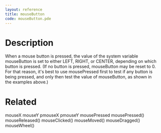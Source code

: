 ```yaml
---
layout: reference
title: mouseButton
code: mouseButton.pde
---
```


# Description

When a mouse button is pressed, the value of the system variable mouseButton is set to either LEFT, RIGHT, or CENTER, depending on which button is pressed. (If no button is pressed, mouseButton may be reset to 0. For that reason, it's best to use mousePressed first to test if any button is being pressed, and only then test the value of mouseButton, as shown in the examples above.)

# Related

mouseX
mouseY
pmouseX
pmouseY
mousePressed
mousePressed()
mouseReleased()
mouseClicked()
mouseMoved()
mouseDragged()
mouseWheel()
